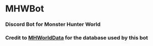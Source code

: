 # MHWBot

### Discord Bot for Monster Hunter World

### Credit to [MHWorldData](https://github.com/gatheringhallstudios/MHWorldData) for the database used by this bot